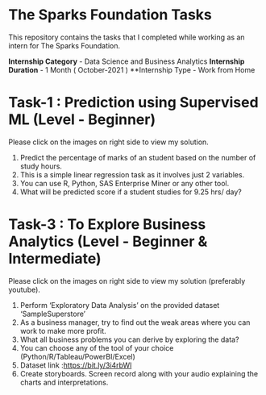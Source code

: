 # **The Sparks Foundation Tasks**

This repository contains the tasks that I completed while working as an intern for The Sparks Foundation.

**Internship Category** - Data Science and Business Analytics
**Internship Duration** - 1 Month ( October-2021 )
**Internship Type - Work from Home


# Task-1 : Prediction using Supervised ML (Level - Beginner)
Please click on the images on right side to view my solution.

1) Predict the percentage of marks of an student based on the number of study hours.
2) This is a simple linear regression task as it involves just 2 variables.
3) You can use R, Python, SAS Enterprise Miner or any other tool.
4) What will be predicted score if a student studies for 9.25 hrs/ day?


# Task-3 : To Explore Business Analytics (Level - Beginner & Intermediate)
Please click on the images on right side to view my solution (preferably youtube).

1) Perform ‘Exploratory Data Analysis’ on the provided dataset ‘SampleSuperstore’
2) As a business manager, try to find out the weak areas where you can work to make more profit.
3) What all business problems you can derive by exploring the data?
4) You can choose any of the tool of your choice (Python/R/Tableau/PowerBI/Excel)
5) Dataset link :https://bit.ly/3i4rbWl
6) Create storyboards. Screen record along with your audio explaining the charts and interpretations.
